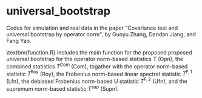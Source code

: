 # universal_bootstrap

Codes for simulation and real data in the paper "Covariance test and universal bootstrap by operator norm", by Guoyu Zhang, Dandan Jiang, and Fang Yao.

\textbm{function.R} includes the main function for the proposed proposed universal bootstrap for the operator norm-based statistics $T$ (Opn), the combined statistics $T^{\text{Com}}$ (Com), 
togather with the operator norm-based statistic $T^{\text{Roy}}$ (Roy), the Frobenius norm-based linear spectral statistic $T^{\text{F},1}$ (Lfn),
 the debiased Frobenius norm-based U statistic $T^{\text{F},2}$ (Ufn), and the supremum norm-based statistic $T^{\text{sup}}$ (Supn).